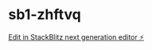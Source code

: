 # sb1-zhftvq

[Edit in StackBlitz next generation editor ⚡️](https://stackblitz.com/~/github.com/aaronrl25/sb1-zhftvq)